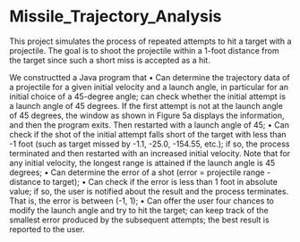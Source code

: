 # Missile_Trajectory_Analysis
This project simulates the process of repeated attempts to hit a target with a projectile. The goal is to shoot the projectile within a 1-foot distance from the target since such a short miss is accepted as a hit.


We constructted a Java program that
• Can determine the trajectory data of a projectile for a given initial velocity and a launch angle, in particular for an initial choice of a 45-degree angle;
can check whether the initial attempt is a launch angle of 45 degrees. If the first attempt is not at the launch angle of 45 degrees, the window as shown in Figure 5a displays the information, and then the program exits. Then restarted with a launch angle of 45;
• Can check if the shot of the initial attempt falls short of the target with less than -1 foot (such as target missed by -1.1, -25.0, -154.55, etc.); if so, the   process terminated and then restarted with an increased initial velocity. Note that for any initial velocity, the longest range is attained if the launch angle is 45 degrees;
• Can determine the error of a shot (error = projectile range - distance to target);
• Can check if the error is less than 1 foot in absolute value; if so, the user is notified about the result and the process terminates. That is, the error is between (-1, 1);
• Can offer the user four chances to modify the launch angle and try to hit the target; can keep track of the smallest error produced by the subsequent attempts; the best result is reported to the user.
